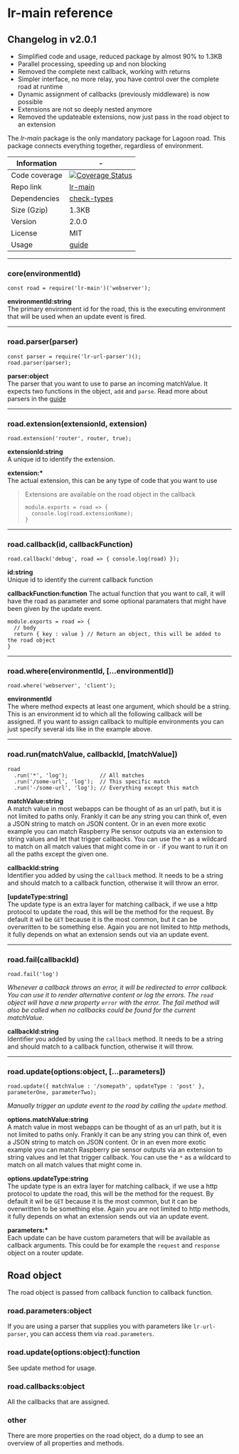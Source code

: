 # lr-main reference

## Changelog in v2.0.1
- Simplified code and usage, reduced package by almost 90% to 1.3KB
- Parallel processing, speeding up and non blocking
- Removed the complete next callback, working with returns
- Simpler interface, no more relay, you have control over the complete road at runtime
- Dynamic assignment of callbacks (previously middleware) is now possible
- Extensions are not so deeply nested anymore
- Removed the updateable extensions, now just pass in the road object to an extension

The _lr-main_ package is the only mandatory package for Lagoon road. This package connects everything together, regardless of environment.

| Information | - |
| ----------- | - |
| Code coverage | [![Coverage Status](https://coveralls.io/repos/github/lagoon-road/lr-main/badge.svg?branch=master)](https://coveralls.io/github/lagoon-road/lr-main?branch=master) |
| Repo link | [lr-main](https://github.com/lagoon-road/lr-main) |
| Dependencies | [check-types](https://github.com/philbooth/check-types.js) |
| Size (Gzip)| 1.3KB |
| Version | 2.0.0 |
| License | MIT |
| Usage | [guide](https://lagoonroad.com/guide) |

---

### core(environmentId)  
```
const road = require('lr-main')('webserver');
```
**environmentId:string**  
The primary environment id for the road, this is the executing environment that will be used when an update event is fired.  

---

### road.parser(parser)
```
const parser = require('lr-url-parser')();
road.parser(parser);
```
**parser:object**  
The parser that you want to use to parse an incoming matchValue. It expects two functions in the object, `add` and `parse`. Read more about parsers in the [guide](https://lagoonroad.com/guide/writing-parsers)

---

### road.extension(extensionId, extension)
```
road.extension('router', router, true);
```
**extensionId:string**  
A unique id to identify the extension.

**extension:\***  
The actual extension, this can be any type of code that you want to use

> Extensions are available on the road object in the callback
> ```
> module.exports = road => {
>   console.log(road.extensionName);
> }
>```

---

### road.callback(id, callbackFunction)
```
road.callback('debug', road => { console.log(road) });
```
**id:string**  
Unique id to identify the current callback function

**callbackFunction:function**
The actual function that you want to call, it will have the road as parameter and some optional paramaters that might have been given by the update event.
```
module.exports = road => {
  // body
  return { key : value } // Return an object, this will be added to the road object
}
```


---

### road.where(environmentId, [...environmentId])

```
road.where('webserver', 'client');
```

**environmentId**  
The where method expects at least one argument, which should be a string. This is an environment id to which all the following callback will be assigned. If you want to assign callback to multiple environments you can just specify several ids like in the example above.

---

### road.run(matchValue, callbackId, [matchValue])

```
road
  .run('*', 'log');          // All matches
  .run('/some-url', 'log');  // This specific match
  .run('-/some-url', 'log'); // Everything except this match
```

**matchValue:string**  
A match value in most webapps can be thought of as an url path, but it is not limited to paths only. Frankly it can be any string you can think of, even a JSON string to match on JSON content. Or in an even more exotic example you can match Raspberry Pie sensor outputs via an extension to string values and let that trigger callbacks. You can use the `*` as a wildcard to match on all match values that might come in or `-` if you want to run it on all the paths except the given one.

**callbackId:string**  
Identifier you added by using the `callback` method. It needs to be a string and should match to a callback function, otherwise it will throw an error.

**[updateType:string]**  
The update type is an extra layer for matching callback, if we use a http protocol to update the road, this will be the method for the request. By default it wil be `GET` because it is the most common, but it can be overwritten to be something else. Again you are not limited to http methods, it fully depends on what an extension sends out via an update event.

---

### road.fail(callbackId)

```
road.fail('log')
```

_Whenever a callback throws an error, it will be redirected to error callback. You can use it to render alternative content or log the errors. The `road` object will have a new property `error` with the error. The fail method will also be called when no callbacks could be found for the current matchValue._

**callbackId:string**  
Identifier you added by using the `callback` method. It needs to be a string and should match to a callback function, otherwise it will throw.

---

### road.update(options:object, [...parameters])

```
road.update({ matchValue : '/somepath', updateType : 'post' }, parameterOne, parameterTwo);
```
_Manually trigger an update event to the road by calling the `update` method._

**options.matchValue:string**  
A match value in most webapps can be thought of as an url path, but it is not limited to paths only. Frankly it can be any string you can think of, even a JSON string to match on JSON content. Or in an even more exotic example you can match Raspberry pie sensor outputs via an extension to string values and let that trigger callback. You can use the `*` as a wildcard to match on all match values that might come in.

**options.updateType:string**  
The update type is an extra layer for matching callback, if we use a http protocol to update the road, this will be the method for the request. By default it wil be `GET` because it is the most common, but it can be overwritten to be something else. Again you are not limited to http methods, it fully depends on what an extension sends out via an update event.

**parameters:\***  
Each update can be have custom parameters that will be available as callback arguments. This could be for example the `request` and `response` object on a router update.

## Road object
The road object is passed from callback function to callback function.

### road.parameters:object
If you are using a parser that supplies you with parameters like `lr-url-parser`, you can access them via `road.parameters`.

### road.update(options:object):function
See update method for usage.

### road.callbacks:object
All the callbacks that are assigned.

### other
There are more properties on the road object, do a dump to see an overview of all properties and methods.
